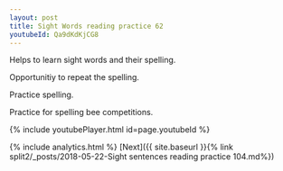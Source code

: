 ```yaml
---
layout: post
title: Sight Words reading practice 62
youtubeId: Qa9dKdKjCG8
---
```

 
 
Helps to learn sight words and their spelling.

Opportunitiy to repeat the spelling. 

Practice spelling. 
 
Practice for spelling bee competitions. 
 
{% include youtubePlayer.html id=page.youtubeId %}
 
 
{% include analytics.html %} 
[Next]({{ site.baseurl }}{% link  split2/_posts/2018-05-22-Sight sentences reading practice 104.md%})
 
